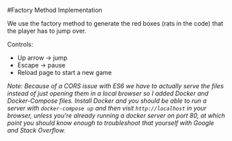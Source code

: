 #Factory Method Implementation

We use the factory method to generate the red boxes (rats in the code) that the player has to jump over.

Controls:
* Up arrow -> jump
* Escape -> pause
* Reload page to start a new game

_Note: Because of a CORS issue with ES6 we have to actually serve the files instead of just opening them in a local browser so I added Docker and Docker-Compose files. Install Docker and you should be able to run a server with `docker-compose up` and then visit `http://localhost` in your browser, unless you're already running a docker server on port 80, at which point you should know enough to troubleshoot that yourself with Google and Stack Overflow._
